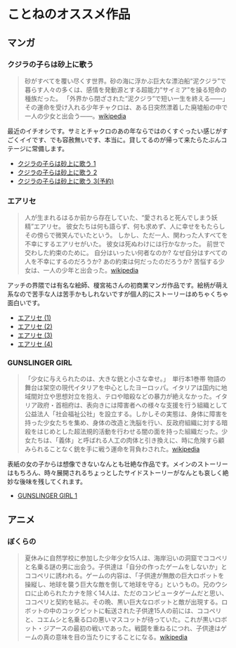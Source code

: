# ことねのオススメ作品
## マンガ
### クジラの子らは砂上に歌う
> 砂がすべてを覆い尽くす世界。砂の海に浮かぶ巨大な漂泊船“泥クジラ”で暮らす人々の多くは、感情を発動源とする超能力“サイミア”を操る短命の種族だった。
「外界から閉ざされた“泥クジラ”で短い一生を終える——」
その運命を受け入れる少年チャクロは、ある日突然漂着した廃墟船の中で一人の少女と出会う——。[wikipedia](http://ja.wikipedia.org/wiki/クジラの子らは砂上に歌う)

最近のイチオシです。サミとチャクロのあの年ならではのくすぐったい感じがすごくイイです、でも容赦無いです、本当に。貸してるのが帰って来たらたぶんコテージに常備します。
- [クジラの子らは砂上に歌う 1](http://www.amazon.co.jp/クジラの子らは砂上に歌う-1-ボニータコミックス-梅田-阿比/dp/4253261019)
- [クジラの子らは砂上に歌う 2](http://www.amazon.co.jp/クジラの子らは砂上に歌う-2-ボニータコミックス-梅田-阿比/dp/4253261027)
- [クジラの子らは砂上に歌う 3(予約)](http://www.amazon.co.jp/クジラの子らは砂上に歌う-3-ボニータコミックス-梅田-阿比/dp/4253261035)

### エアリセ
> 人が生まれるはるか前から存在していた、“愛されると死んでしまう妖精”エアリセ。 彼女たちは何も語らず、何も求めず、人に幸せをもたらしその傍らで微笑んでいたという。 しかし、ただ一人、関わった人すべてを不幸にするエアリセがいた。 彼女は死ぬわけには行かなかった。 前世で交わした約束のために。 自分はいったい何者なのか? なぜ自分はすべての人を不幸にするのだろうか? あの約束は何だったのだろうか? 苦悩する少女は、一人の少年と出会った。[wikipedia](http://ja.wikipedia.org/wiki/エアリセ)

アッチの界隈では有名な絵師、榎宮祐さんの初商業マンガ作品です。絵柄が萌え系なので苦手な人は苦手かもしれないですが個人的にストーリーはめちゃくちゃ面白いです。

- [エアリセ (1)](http://www.amazon.co.jp/エアリセ-1-DENGEKI-COMICS-C147-1/dp/4840234949)
- [エアリセ (2)](http://www.amazon.co.jp/エアリセ-2-電撃コミックス-榎宮-祐/dp/4840237476)
- [エアリセ (3)](http://www.amazon.co.jp/エアリセ-3-電撃コミックス-榎宮-祐/dp/4840240078)
- [エアリセ (4)](http://www.amazon.co.jp/エアリセ-4-電撃コミックス-榎宮-祐/dp/4048670751)

### GUNSLINGER GIRL
>「少女に与えられたのは、大きな銃と小さな幸せ。」　単行本1巻帯
物語の舞台は架空の現代イタリアを中心としたヨーロッパ。イタリアは国内に地域間対立や思想対立を抱え、テロや暗殺などの暴力が絶えなかった。イタリア政府・首相府は、表向きには障害者への様々な支援を行う組織として公益法人「社会福祉公社」を設立する。しかしその実態は、身体に障害を持った少女たちを集め、身体の改造と洗脳を行い、反政府組織に対する暗殺をはじめとした超法規的活動を行わせる闇の面を持った組織だった。少女たちは、「義体」と呼ばれる人工の肉体と引き換えに、時に危険すら顧みられることなく銃を手に戦う運命を背負わされた。[wikipedia](http://ja.wikipedia.org/wiki/GUNSLINGER_GIRL)

表紙の女の子からは想像できないなんとも壮絶な作品です。メインのストーリーはもちろん、時々展開されるちょっとしたサイドストーリーがなんとも哀しく絶妙な後味を残してくれます。

- [GUNSLINGER GIRL 1](http://www.amazon.co.jp/GUNSLINGER-GIRL-1-電撃コミックス-相田/dp/4840222371)

## アニメ
### ぼくらの
> 夏休みに自然学校に参加した少年少女15人は、海岸沿いの洞窟でココペリと名乗る謎の男に出会う。子供達は「自分の作ったゲームをしないか」とココペリに誘われる。ゲームの内容は、「子供達が無敵の巨大ロボットを操縦し、地球を襲う巨大な敵を倒して地球を守る」というもの。兄のウシロに止められたカナを除く14人は、ただのコンピュータゲームだと思い、ココペリと契約を結ぶ。その晩、黒い巨大なロボットと敵が出現する。ロボットの中のコックピットに転送された子供達15人の前には、ココペリと、コエムシと名乗る口の悪いマスコットが待っていた。これが黒いロボット・ジアースの最初の戦いであった。戦闘を重ねるにつれ、子供達はゲームの真の意味を目の当たりにすることになる。[wikipedia](http://ja.wikipedia.org/wiki/ぼくらの)
